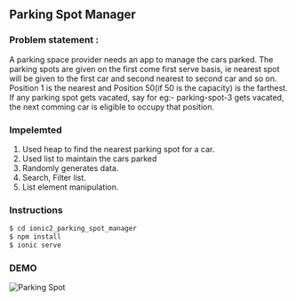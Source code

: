 ## Parking Spot Manager

### Problem statement :
A parking space provider needs an app to manage the cars parked. The parking spots are given on the first come first serve basis, ie nearest spot will be given to the first car and second nearest to second car and so on. Position 1 is the nearest and Position 50(if 50 is the capacity) is the farthest. If any parking spot gets vacated, say for eg:- parking-spot-3 gets vacated, the next comming car is eligible to occupy that position.

### Impelemted
1. Used heap to find the nearest parking spot for a car.
2. Used list to maintain the cars parked
3. Randomly generates data.
4. Search, Filter list.
5. List element manipulation.

### Instructions

```bash
$ cd ionic2_parking_spot_manager
$ npm install 
$ ionic serve
```
### DEMO
![ Parking Spot](/demo.gif)

